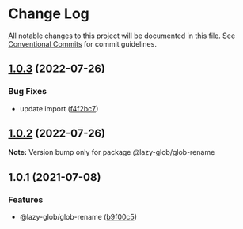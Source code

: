 # Change Log

All notable changes to this project will be documented in this file.
See [Conventional Commits](https://conventionalcommits.org) for commit guidelines.

## [1.0.3](https://github.com/bluelovers/ws-glob/compare/@lazy-glob/glob-rename@1.0.1...@lazy-glob/glob-rename@1.0.3) (2022-07-26)


### Bug Fixes

* update import ([f4f2bc7](https://github.com/bluelovers/ws-glob/commit/f4f2bc79c1b479c0d8e1e82bfd9bb84a5ddc32dd))





## [1.0.2](https://github.com/bluelovers/ws-glob/compare/@lazy-glob/glob-rename@1.0.1...@lazy-glob/glob-rename@1.0.2) (2022-07-26)

**Note:** Version bump only for package @lazy-glob/glob-rename





## 1.0.1 (2021-07-08)


### Features

* @lazy-glob/glob-rename ([b9f00c5](https://github.com/bluelovers/ws-glob/commit/b9f00c591d6650cd1dc60a0b600fed5bcbc66a87))
